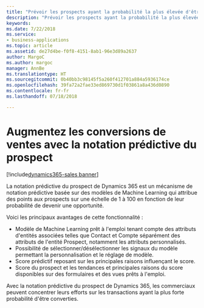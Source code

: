 ```yaml
---
title: "Prévoir les prospects ayant la probabilité la plus élevée d'être inclus dans les opportunités"
description: "Prévoir les prospects ayant la probabilité la plus élevée d'être inclus dans les opportunités"
keywords: 
ms.date: 7/22/2018
ms.service:
- business-applications
ms.topic: article
ms.assetid: de27d4be-f0f8-4151-8ab1-96e3d89a2637
author: MargoC
ms.author: margoc
manager: AnnBe
ms.translationtype: HT
ms.sourcegitcommit: 0b40bb3c98145f5a260f412701a884a5936174ce
ms.openlocfilehash: 39fa72a2fae33ed869730d1f03861a8a436d0890
ms.contentlocale: fr-fr
ms.lasthandoff: 07/18/2018

---
```


# <a name="increase-sales-conversions-with-predictive-lead-scoring"></a>Augmentez les conversions de ventes avec la notation prédictive du prospect

[!include[dynamics365-sales banner](../includes/dynamics365-sales.md)]





La notation prédictive du prospect de Dynamics 365 est un mécanisme de notation prédictive basée sur des modèles de Machine Learning qui attribue des points aux prospects sur une échelle de 1 à 100 en fonction de leur probabilité de devenir une opportunité. 

Voici les principaux avantages de cette fonctionnalité : 

-  Modèle de Machine Learning prêt à l'emploi tenant compte des attributs d'entités associées telles que Contact et Compte séparément des attributs de l'entité Prospect, notamment les attributs personnalisés. 
-  Possibilité de sélectionner/désélectionner les signaux du modèle permettant la personnalisation et le réglage de modèle. 
-  Score prédictif reposant sur les principales raisons influençant le score. 
-  Score du prospect et les tendances et principales raisons du score disponibles sur des formulaires et des vues prêts à l'emploi. 

Avec la notation prédictive du prospect de Dynamics 365, les commerciaux peuvent concentrer leurs efforts sur les transactions ayant la plus forte probabilité d'être converties. 

